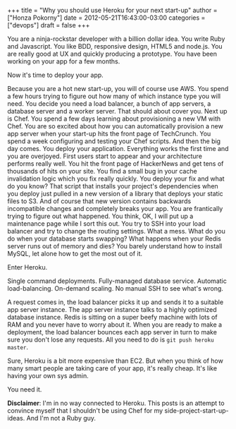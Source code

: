 +++
title = "Why you should use Heroku for your next start-up"
author = ["Honza Pokorny"]
date = 2012-05-21T16:43:00-03:00
categories = ["devops"]
draft = false
+++

You are a ninja-rockstar developer with a billion dollar idea.  You write Ruby
and Javascript.  You like BDD, responsive design, HTML5 and node.js.  You are
really good at UX and quickly producing a prototype.  You have been working on
your app for a few months.

Now it's time to deploy your app.

Because you are a hot new start-up, you will of course use AWS.  You spend a
few hours trying to figure out how many of which instance type you will need.
You decide you need a load balancer, a bunch of app servers, a database server
and a worker server.  That should about cover you.  Next up is Chef.  You spend
a few days learning about provisioning a new VM with Chef.  You are so excited
about how you can automatically provision a new app server when your start-up
hits the front page of TechCrunch.  You spend a week configuring and testing
your Chef scripts.  And then the big day comes.  You deploy your application.
Everything works the first time and you are overjoyed.  First users start to
appear and your architecture performs really well.  You hit the front page of
HackerNews and get tens of thousands of hits on your site.  You find a small
bug in your cache invalidation logic which you fix really quickly.  You deploy
your fix and what do you know?  That script that installs your project's
dependencies when you deploy just pulled in a new version of a library that
deploys your static files to S3.  And of course that new version contains
backwards incompatible changes and completely breaks your app.  You are
frantically trying to figure out what happened.  You think, OK, I will put up a
maintenance page while I sort this out.  You try to SSH into your load balancer
and try to change the routing settings.  What a mess.  What do you do when your
database starts swapping? What happens when your Redis server runs out of
memory and dies?  You barely understand how to install MySQL, let alone how to
get the most out of it.

Enter Heroku.

Single command deployments.  Fully-managed database service.  Automatic
load-balancing.  On-demand scaling.  No manual SSH to see what's wrong.

A request comes in, the load balancer picks it up and sends it to a suitable
app server instance.  The app server instance talks to a highly optimized
database instance.  Redis is sitting on a super beefy machine with lots of RAM
and you never have to worry about it.  When you are ready to make a deployment,
the load balancer bounces each app server in turn to make sure you don't lose
any requests.  All you need to do is `git push heroku master`.

Sure, Heroku is a bit more expensive than EC2.  But when you think of how many
smart people are taking care of your app, it's really cheap.  It's like having
your own sys admin.

You need it.

<strong>Disclaimer</strong>: I'm in no way connected to Heroku.  This posts is an attempt to
convince myself that I shouldn't be using Chef for my
side-project-start-up-ideas.  And I'm not a Ruby guy.
